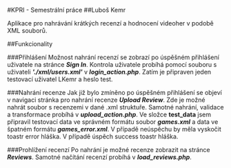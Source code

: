 #KPRI - Semestrální práce 
##Luboš Kemr

Aplikace pro nahrávání krátkých recenzí a hodnocení videoher v podobě XML souborů.

##Funkcionality

###Přihlášení
Možnost nahrání recenzí se zobrazí po úspěšném přihlášení uživatele na stránce _**Sign In**_. Kontrola uživatele probíhá pomocí souboru s uživateli _**'./xml/users.xml'**_ v _**login_action.php**_.
Zatím je připraven jeden testovací uživatel LKemr a heslo test.

###Nahrání recenze
Jak již bylo zmíněno po úspěšném přihlášení se objeví v navigaci stránka pro nahrání recenze _**Upload Review**_. Zde je možné nahrát soubor s recenzemi v dané .xml struktuře. Samotné nahrání, validace a transformace probíhá v _**upload_action.php**_.
Ve složce **test_data** jsem připravil testovací data ve správném formátu soubor _**games.xml**_ a data ve špatném formátu _**games_error.xml**_. V případě neúspěchu by měla vyskočit toastr error hláška. V případě úspěch success toastr hláška.

###Prohlížení recenzí
Po nahrání je možné recenze zobrazit na stránce _**Reviews**_. Samotné načítání recenzí probíhá v _**load_reviews.php**_.

